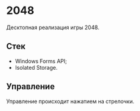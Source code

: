 # 2048

Десктопная реализация игры 2048.

## Стек

* Windows Forms API;
* Isolated Storage.

## Управление

Управление происходит нажатием на стрелочки.

